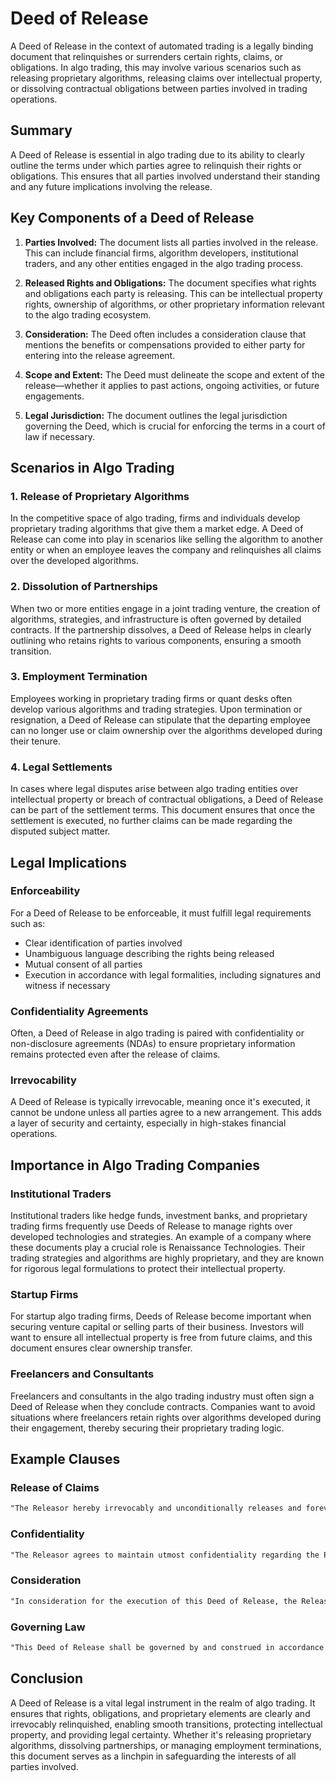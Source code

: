 # Deed of Release

A Deed of Release in the context of automated trading is a legally binding document that relinquishes or surrenders certain rights, claims, or obligations. In algo trading, this may involve various scenarios such as releasing proprietary algorithms, releasing claims over intellectual property, or dissolving contractual obligations between parties involved in trading operations.

## Summary

A Deed of Release is essential in algo trading due to its ability to clearly outline the terms under which parties agree to relinquish their rights or obligations. This ensures that all parties involved understand their standing and any future implications involving the release.

## Key Components of a Deed of Release

1. **Parties Involved:** The document lists all parties involved in the release. This can include financial firms, algorithm developers, institutional traders, and any other entities engaged in the algo trading process.

2. **Released Rights and Obligations:** The document specifies what rights and obligations each party is releasing. This can be intellectual property rights, ownership of algorithms, or other proprietary information relevant to the algo trading ecosystem.

3. **Consideration:** The Deed often includes a consideration clause that mentions the benefits or compensations provided to either party for entering into the release agreement.

4. **Scope and Extent:** The Deed must delineate the scope and extent of the release—whether it applies to past actions, ongoing activities, or future engagements.

5. **Legal Jurisdiction:** The document outlines the legal jurisdiction governing the Deed, which is crucial for enforcing the terms in a court of law if necessary.

## Scenarios in Algo Trading

### 1. Release of Proprietary Algorithms

In the competitive space of algo trading, firms and individuals develop proprietary trading algorithms that give them a market edge. A Deed of Release can come into play in scenarios like selling the algorithm to another entity or when an employee leaves the company and relinquishes all claims over the developed algorithms.

### 2. Dissolution of Partnerships

When two or more entities engage in a joint trading venture, the creation of algorithms, strategies, and infrastructure is often governed by detailed contracts. If the partnership dissolves, a Deed of Release helps in clearly outlining who retains rights to various components, ensuring a smooth transition.

### 3. Employment Termination

Employees working in proprietary trading firms or quant desks often develop various algorithms and trading strategies. Upon termination or resignation, a Deed of Release can stipulate that the departing employee can no longer use or claim ownership over the algorithms developed during their tenure.

### 4. Legal Settlements

In cases where legal disputes arise between algo trading entities over intellectual property or breach of contractual obligations, a Deed of Release can be part of the settlement terms. This document ensures that once the settlement is executed, no further claims can be made regarding the disputed subject matter.

## Legal Implications

### Enforceability

For a Deed of Release to be enforceable, it must fulfill legal requirements such as:

- Clear identification of parties involved
- Unambiguous language describing the rights being released
- Mutual consent of all parties
- Execution in accordance with legal formalities, including signatures and witness if necessary

### Confidentiality Agreements

Often, a Deed of Release in algo trading is paired with confidentiality or non-disclosure agreements (NDAs) to ensure proprietary information remains protected even after the release of claims.

### Irrevocability

A Deed of Release is typically irrevocable, meaning once it's executed, it cannot be undone unless all parties agree to a new arrangement. This adds a layer of security and certainty, especially in high-stakes financial operations.

## Importance in Algo Trading Companies

### Institutional Traders

Institutional traders like hedge funds, investment banks, and proprietary trading firms frequently use Deeds of Release to manage rights over developed technologies and strategies. An example of a company where these documents play a crucial role is Renaissance Technologies. Their trading strategies and algorithms are highly proprietary, and they are known for rigorous legal formulations to protect their intellectual property.

### Startup Firms

For startup algo trading firms, Deeds of Release become important when securing venture capital or selling parts of their business. Investors will want to ensure all intellectual property is free from future claims, and this document ensures clear ownership transfer.

### Freelancers and Consultants

Freelancers and consultants in the algo trading industry must often sign a Deed of Release when they conclude contracts. Companies want to avoid situations where freelancers retain rights over algorithms developed during their engagement, thereby securing their proprietary trading logic.

## Example Clauses

### Release of Claims

```md
"The Releasor hereby irrevocably and unconditionally releases and forever discharges the Releasee from any and all manner of claims, demands, rights, causes of action, whether known or unknown, that the Releasor ever had, now has, or may have in the future against the Releasee in relation to the Proprietary Algorithm developed during the period of employment."
```

### Confidentiality

```md
"The Releasor agrees to maintain utmost confidentiality regarding the Proprietary Algorithm and any related intellectual property. The Releasor shall not disclose, either directly or indirectly, any information pertaining to the said Algorithm to any third party without the express written consent of the Releasee."
```

### Consideration

```md
"In consideration for the execution of this Deed of Release, the Releasee agrees to pay the Releasor a sum of $1,000,000, receipt of which is hereby acknowledged by the Releasor."
```

### Governing Law

```md
"This Deed of Release shall be governed by and construed in accordance with the laws of the State of New York. Any disputes arising out of or in connection with this Deed shall be subject to the exclusive jurisdiction of the courts of New York."
```

## Conclusion

A Deed of Release is a vital legal instrument in the realm of algo trading. It ensures that rights, obligations, and proprietary elements are clearly and irrevocably relinquished, enabling smooth transitions, protecting intellectual property, and providing legal certainty. Whether it's releasing proprietary algorithms, dissolving partnerships, or managing employment terminations, this document serves as a linchpin in safeguarding the interests of all parties involved.